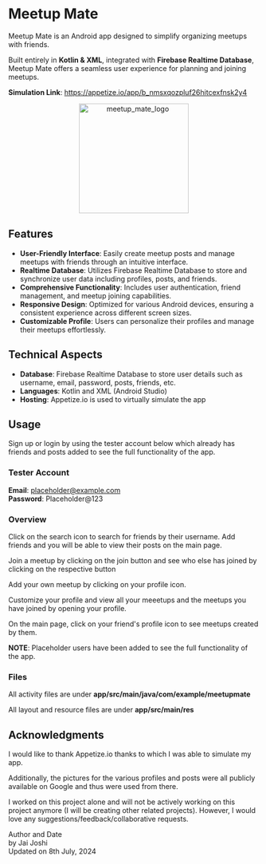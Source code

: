 # Meetup Mate

Meetup Mate is an Android app designed to simplify organizing meetups with friends.   

Built entirely in **Kotlin & XML**, integrated with **Firebase Realtime Database**, Meetup Mate offers a 
seamless user experience for planning and joining meetups.

**Simulation Link**: https://appetize.io/app/b_nmsxqozpluf26hitcexfnsk2y4

<a href="https://appetize.io/app/b_nmsxqozpluf26hitcexfnsk2y4">
  <p align="center">
    <img width="220" alt="meetup_mate_logo" src="https://github.com/Jai0212/Meetup-Mate/assets/86296165/7c39f77e-2b78-43a7-8d17-3c3909100f08">
  </p>
</a>


## Features
* **User-Friendly Interface**: Easily create meetup posts and manage meetups with friends through an intuitive interface.
* **Realtime Database**: Utilizes Firebase Realtime Database to store and synchronize user data including profiles, posts, and friends.
* **Comprehensive Functionality**: Includes user authentication, friend management, and meetup joining capabilities.
* **Responsive Design**: Optimized for various Android devices, ensuring a consistent experience across different screen sizes.
* **Customizable Profile**: Users can personalize their profiles and manage their meetups effortlessly.


## Technical Aspects
* **Database**: Firebase Realtime Database to store user details such as username, email, password, posts, friends, etc.
* **Languages**: Kotlin and XML (Android Studio)
* **Hosting**: Appetize.io is used to virtually simulate the app


## Usage
Sign up or login by using the tester account below which already has friends and posts added to see the full functionality of the app.  

### Tester Account
**Email**: placeholder@example.com  
**Password**: Placeholder@123  

### Overview
Click on the search icon to search for friends by their username. Add friends and you will be able 
to view their posts on the main page.  

Join a meetup by clicking on the join button and see who else 
has joined by clicking on the respective button  

Add your own meetup by clicking on your profile icon.  

Customize your profile and view all your meeetups and the meetups you have joined by opening your profile.  

On the main page, click on your friend's profile icon to see meetups created by them.  

**NOTE**: Placeholder users have been added to see the full functionality of the app.  

### Files
All activity files are under **app/src/main/java/com/example/meetupmate**  

All layout and resource files are under **app/src/main/res**

## Acknowledgments
I would like to thank Appetize.io thanks to which I was able to simulate my app.

Additionally, the pictures for the various profiles and posts were all publicly available on Google and thus were used from there.

I worked on this project alone and will not be actively working on this project anymore (I will be creating other related projects). However, I would love any suggestions/feedback/collaborative requests.

Author and Date  
by Jai Joshi  
Updated on 8th July, 2024

